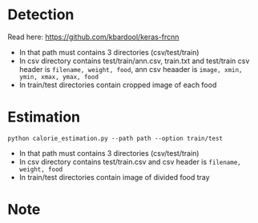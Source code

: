 # Detection
Read here: https://github.com/kbardool/keras-frcnn
- In that path must contains 3 directories (csv/test/train)
- In csv directory contains test/train/ann.csv, train.txt and test/train csv header is ```filename, weight, food```,  ann csv heaader is ```image, xmin, ymin, xmax, ymax, food```
- In train/test directories contain cropped image of each food

# Estimation
```python calorie_estimation.py --path path --option train/test```
- In that path must contains 3 directories (csv/test/train)
- In csv directory contains test/train.csv and csv header is ```filename, weight, food```
- In train/test directories contain image of divided food tray
# Note
